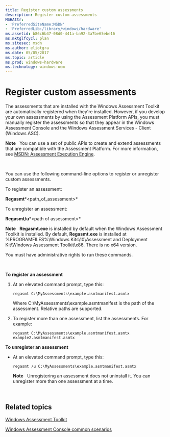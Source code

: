 ```yaml
---
title: Register custom assessments
description: Register custom assessments
MSHAttr:
- 'PreferredSiteName:MSDN'
- 'PreferredLib:/library/windows/hardware'
ms.assetid: b86c6b47-08d0-441a-ba92-3a7be65ebe16
ms.mktglfcycl: plan
ms.sitesec: msdn
ms.author: eliotgra
ms.date: 05/05/2017
ms.topic: article
ms.prod: windows-hardware
ms.technology: windows-oem
---
```


# Register custom assessments


The assessments that are installed with the Windows Assessment Toolkit are automatically registered when they're installed. However, if you develop your own assessments by using the Assessment Platform APIs, you must manually register the assessments so that they appear in the Windows Assessment Console and the Windows Assessment Services - Client (Windows ASC).

**Note**  
You can use a set of public APIs to create and extend assessments that are compatible with the Assessment Platform. For more information, see [MSDN: Assessment Execution Engine](http://go.microsoft.com/fwlink/?LinkId=236367).

 

You can use the following command-line options to register or unregister custom assessments.

To register an assessment:

**Regasmt***&lt;path\_of\_assessment&gt;*

To unregister an assessment:

**Regasmt/u***&lt;path of assessment&gt;*

**Note**  
**Regasmt.exe** is installed by default when the Windows Assessment Toolkit is installed. By default, **Regasmt.exe** is installed at %PROGRAMFILES%\\Windows Kits\\10\\Assessment and Deployment Kit\\Windows Assessment Toolkit\\x86. There is no x64 version.

You must have administrative rights to run these commands.

 

**To register an assessment**

1.  At an elevated command prompt, type this:

    ```
    regasmt C:\MyAssessments\example.asmtmanifest.asmtx
    ```

    Where C:\\MyAssessments\\example.asmtmanifest is the path of the assessment. Relative paths are supported.

2.  To register more than one assessment, list the assessments. For example:

    ```
    regasmt C:\MyAssessments\example.asmtmanifest.asmtx example2.asmtmanifest.asmtx
    ```

**To unregister an assessment**

-   At an elevated command prompt, type this:

    ```
    regasmt /u C:\MyAssessments\example.asmtmanifest.asmtx
    ```

    **Note**  
    Unregistering an assessment does not uninstall it. You can unregister more than one assessment at a time.

     

## Related topics


[Windows Assessment Toolkit](windows-assessment-toolkit-technical-reference.md)

[Windows Assessment Console common scenarios](windows-assessment-console-common-scenarios.md)

 

 







